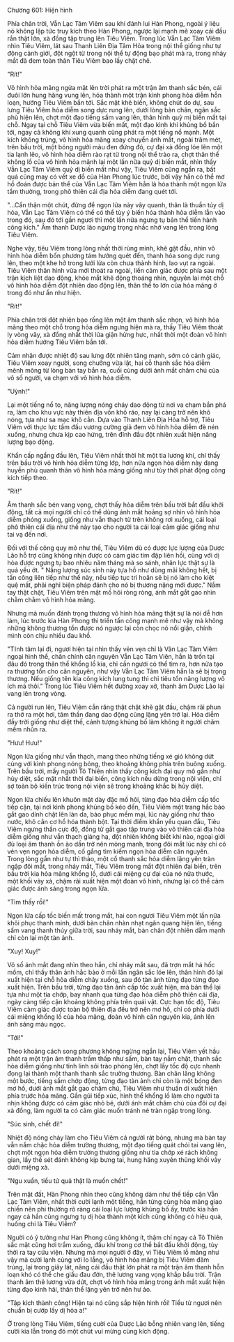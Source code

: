 




Chương 601: Hiện hình


Phía chân trời, Vẫn Lạc Tâm Viêm sau khi đánh lui Hàn Phong, ngoài ý liệu nó không lập tức truy kích theo Hàn Phong, ngược lại mạnh mẽ xoay cái đầu rắn thật lớn, xà đồng tập trung lên Tiêu Viêm. Trong lúc Vẫn Lạc Tâm Viêm nhìn Tiêu Viêm, lát sau Thanh Liên Địa Tâm Hỏa trong nội thể giống như tự động cảnh giới, đột ngột từ trong nội thể tự động bạo phát mà ra, trong nháy mắt đã đem toàn thân Tiêu Viêm bao lấy chặt chẽ.

"Rít!"

Vô hình hỏa mãng ngửa mặt lên trời phát ra một trận âm thanh sắc bén, cái đuôi lớn hung hăng vung lên, hóa thành một trận kình phong hỏa diễm hỗn loạn, hướng Tiêu Viêm bắn tới. Sắc mặt khẽ biến, không chút do dự, sau lưng Tiêu Viêm hỏa diễm song dực rung lên, dưới lòng bàn chân, ngân sắc phù hiện lên, chợt một đạo tiếng sấm vang lên, thân hình quỷ mị biến mất tại chỗ. Ngay tại chỗ Tiêu Viêm vừa biến mất, một đạo kình khí khủng bố bắn tới, ngay cả không khí xung quanh cũng phát ra một tiếng nổ mạnh. Một kích không trúng, vô hình hỏa mãng xoay chuyển ánh mắt, ngoài trăm mét, trên bầu trời, một bóng người màu đen đứng đó, cự đại xà đồng lóe lên một tia lạnh lẽo, vô hình hỏa diễm rào rạt từ trong nội thể trào ra, chợt thân thể không lồ của vô hình hỏa mãnh lại một lần nữa quỷ dị biến mất, nhìn thấy Vẫn Lạc Tâm Viêm quỷ dị biến mất như vậy, Tiêu Viêm cũng ngẩn ra, bất quá cũng may có vết xe đổ của Hàn Phong lúc trước, bởi vậy hắn có thể mơ hồ đoán được bản thể của Vẫn Lạc Tâm Viêm hẳn là hóa thành một ngọn lửa tầm thường, trong phô thiên cái địa hỏa diễm đang quét tới.

"...Cẩn thận một chút, đừng để ngọn lửa này vây quanh, thân là thuần túy dị hỏa, Vẫn Lạc Tâm Viêm có thể có thể tùy ý biến hóa thành hỏa diễm lẫn vào trong đó, sau đó tới gần ngươi thì một lần nữa ngưng tụ bản thể tiến hành công kích." Âm thanh Dược lão ngưng trọng nhắc nhở vang lên trong lòng Tiêu Viêm.

Nghe vậy, tiêu Viêm trong lòng nhất thời rùng mình, khẽ gật đầu, nhìn vô hình hỏa diễm bốn phương tám hướng quét đến, thanh hỏa song dực rung lên, theo một khe hở trong lưới lửa còn chưa thành hình, lao vụt ra ngoài. Tiêu Viêm thân hình vừa mới thoát ra ngoài, liền cảm giác được phía sau một trận kịch liệt dao động, khóe mắt khẽ động thoáng nhìn, nguyên lai một chỗ vô hình hỏa diễm đột nhiên dao động lên, thân thể to lớn của hỏa mãng ở trong đó như ẩn như hiện.

"Rít!"

Phía chân trời đột nhiên bạo rống lên một âm thanh sắc nhọn, vô hình hỏa mãng theo một chỗ trong hỏa diễm ngưng hiện mà ra, thấy Tiêu Viêm thoát ly vòng vây, xà đồng nhất thời lửa giận hừng hực, nhất thời một đoàn vô hình hỏa diễm hướng Tiêu Viêm bắn tới.

Cảm nhận được nhiệt độ sau lưng đột nhiên tăng mạnh, sớm có cảnh giác, Tiêu Viêm xoay người, song chưởng vừa lật, hai cỗ thanh sắc hỏa diễm mênh mông từ lòng bàn tay bắn ra, cuối cùng dưới ánh mắt chăm chú của vô số người, va chạm với vô hình hỏa diễm.

"Uỳnh!"

Lại một tiếng nổ to, năng lượng nóng cháy dao động từ nơi va chạm bắn phá ra, làm cho khu vực này thiên địa vốn khô ráo, nay lại càng trở nên khô nóng, tựa như sa mạc khô cằn. Dựa vào Thanh Liên Địa Hỏa hỗ trợ, Tiêu Viêm với thực lực tầm đấu vương cường giả đem vô hình hỏa diễm đè nén xuống, nhưng chưa kịp cao hứng, trên đỉnh đầu đột nhiên xuất hiện năng lượng bạo động.

Khẩn cấp ngẩng đầu lên, Tiêu Viêm nhất thời hít một tia lương khí, chỉ thấy trên bầu trời vô hình hỏa diễm từng lớp, hơn nửa ngọn hỏa diễm này đang huyền phù quanh thân vô hình hỏa mãng giống như tùy thời phát động công kích tiếp theo.

"Rít!"

Âm thanh sắc bén vang vọng, chợt thấy hỏa diễm trên bầu trời bắt đầu khởi động, tất cả mọi người chỉ có thể dùng ánh mắt hoảng sợ nhìn vô hình hỏa diễm phóng xuống, giống như vẫn thạch từ trên không rơi xuống, cái loại phô thiên cái địa như thế này tạo cho người ta cái loại cảm giác giống như tai vạ đến nơi.

Đối với thế công quy mô như thế, Tiêu Viêm dù có được lực lượng của Dược Lão hỗ trợ cũng không nhịn được có cảm giác tim đập liên hồi, cùng với dị hỏa được ngưng tụ bao nhiêu năm tháng mà so sánh, nhân lực thật sự là quá yếu ớt. " Năng lượng súc sinh này tựa hồ như dùng mãi không hết, bị tấn công liên tiếp như thế này, nếu tiếp tục trì hoãn sẽ bị nó làm cho kiệt quệ mất, phải nghĩ biện pháp đánh cho nó bị thương nặng mới được." Nắm tay thật chặt, Tiêu Viêm trên mặt mồ hôi ròng ròng, ánh mắt gắt gao nhìn chằm chằm vô hình hỏa mãng.

Nhưng mà muốn đánh trọng thương vô hình hỏa mãng thật sự là nói dễ hơn làm, lúc trước kia Hàn Phong thi triển tấn công mạnh mẽ như vậy mà không những không thương tổn được nó ngược lại còn chọc nó nổi giận, chính mình còn chịu nhiều đau khổ.

"Tĩnh tâm lại đi, ngươi hiện tại nhìn thấy vẻn vẹn chỉ là Vãn Lạc Tâm Viêm ngoại hình thể, chân chính căn nguyên Vẫn Lạc Tâm Viên, hẳn là trốn tại đâu đó trong thân thể khổng lồ kia, chỉ cần ngươi có thể tìm ra, hơn nữa tạo ra thương tổn cho căn nguyên, như vậy Vẫn Lạc Tâm Viêm hẳn là sẽ bị trọng thương. Nếu giống tên kia công kích lung tung thì chỉ tiêu tốn năng lượng vô ích mà thôi." Trong lúc Tiêu Viêm hết đường xoay xở, thanh âm Dược Lão lại vang lên trong vòng.

Cả người run lên, Tiêu Viêm cắn răng thật chặt khẽ gật đầu, chậm rãi phun ra thở ra một hơi, tâm thần đang dao động cũng lặng yên trở lại. Hỏa diễm đầy trời giống như diệt thế, cảnh tượng khủng bố làm không ít người chăm mềm nhũn ra.

"Hưu! Hưu!"

Ngọn lửa giống như vẫn thạch, mang theo những tiếng xé gió không dứt cùng với kình phong nóng bỏng, theo khoảng không phía trên buông xuống. Trên bầu trời, mấy người Tô Thiên nhìn thấy công kích đại quy mô gần như hủy diệt, sắc mặt nhất thời đại biến, công kích nếu dừng trong nội viện, chỉ sợ toàn bộ kiến trúc trong nội viện sẽ trong khoảng khắc bị hủy diệt.

Ngọn lửa chiếu lên khuôn mặt dày đặc mồ hôi, từng đạo hỏa diễm cấp tốc tiếp cận, tại nơi kình phong khủng bố kéo đến, Tiêu Viêm một trang hắc bào gắt gao dính chặt lên làn da, bào phục mềm mại, lúc này giống như tháo nước, khô cằn cơ hồ hóa thành bột. Tại thời điểm khẩn yếu quan đầu, Tiêu Viêm ngưng thần cực độ, đồng tử gắt gao tập trung vào vô thiên cái địa hỏa diễm giống như vẫn thạch giáng hạ, đột nhiên không biết khi nào, ngoại giới đủ loại âm thanh ồn ào dần trở nên mỏng manh, trong đôi mắt lúc này chỉ có vẻn vẹn ngọn hỏa diễm, cố gắng tìm kiếm ngọn hỏa diễm căn nguyên. Trong lòng gần như tự thì thào, một cổ thanh sắc hỏa diễm lặng yên tràn ngập đôi mắt, trong nháy mắt, Tiêu Viêm trong mắt đột nhiên đại biến, trên bầu trời kia hỏa mãng khổng lồ, dưới cái miệng cự đại của nó nữa thước, một khối vảy xà, chậm rãi xuất hiện một đoàn vô hình, nhưng lại có thể cảm giác được ánh sáng trong ngọn lửa.

"Tìm thấy rồi!"

Ngọn lửa cấp tốc biến mất trong mắt, hai con ngươi Tiêu Viêm một lần nữa khôi phục thanh minh, dưới bàn chân nhàn nhạt ngân quang hiện lên, tiếng sấm vang thanh thúy giữa trời, sau nháy mắt, bàn chân đột nhiên dẫm mạnh chỉ còn lại một tàn ảnh.

"Xuy! Xuy!"

Vô số ánh mắt đang nhìn theo hắn, chỉ nháy mắt sau, đã trợn mắt há hốc mồm, chỉ thấy thân ảnh hắc bào ở mỗi lần ngân sắc lóe lên, thân hình đó lại xuất hiện tại chỗ hỏa diễm chảy xuống, sau đó tàn ảnh từng đạo từng đạo xuất hiện. Trên bầu trời, từng đạo tàn ảnh cấp tốc xuất hiện, mà bản thể lại tựa như một tia chớp, bay nhanh qua từng đạo hỏa diễm phô thiên cái địa, ngày càng tiếp cận khoảng không phía trên quái vật. Cực hạn tốc độ, Tiêu Viêm cảm giác được toàn bộ thiên địa đều trở nên mơ hồ, chỉ có phía dưới cái miệng khổng lồ của hỏa mãng, đoàn vô hình căn nguyên kia, ánh lên ánh sáng màu ngọc.

"Tới!"

Theo khoảng cách song phương không ngừng ngắn lại, Tiêu Viêm yết hầu phát ra một trận âm thanh trầm thấp như sấm, bàn tay nắm chặt, thanh sắc hỏa diễm giống như tinh linh sôi trào phóng lên, chợt lấy tốc độ cực nhanh đọng lại thành một thanh thanh sắc trường thương. Bàn chân lăng không một bước, tiếng sấm chớp động, từng đạo tàn ảnh chỉ còn là một bóng đen mơ hồ, dưới ánh mắt gắt gao chăm chú, Tiêu Viêm như thuấn di xuất hiện phía trước hỏa mãng. Gần gũi tiếp xúc, hình thể khổng lồ làm cho người ta nhịn không được có cảm giác nhỏ bé, dưới ánh mắt chăm chú của đôi cự đại xà đồng, làm người ta có cảm giác muốn tránh né tràn ngập trong lòng.

"Súc sinh, chết đi!"

Nhiệt độ nóng cháy làm cho Tiêu Viêm cả người rát bỏng, nhưng mà bàn tay vẫn nắm chặc hỏa diễm trường thương, một đạo tiếng quát chói tai vang lên, chợt một ngọn hỏa diễm trường thương giống như tia chớp xé rách không gian, lấy thế sét đánh không kịp bưng tai, hung hăng xuyên thủng khối vảy dưới miệng xà.

"Ngu xuẩn, tiểu tử quả thật là muốn chết!"

Trên mặt đất, Hàn Phong nhìn theo cũng không dám như thế tiếp cận Vẫn Lạc Tâm Viêm, nhất thời cười lạnh một tiếng, hắn từng cùng hỏa mãng giao chiến nên phi thường rõ ràng cái loại lực lượng khủng bố ấy, trước kia hắn ngay cả hắn cũng ngưng tụ dị hỏa thành một kích cũng không có hiệu quả, huống chi là Tiêu Viêm?

Người có ý tưởng như Hàn Phong cũng không ít, thậm chí ngay cả Tô Thiên sắc mặt cũng hơi trầm xuống, đấu khí trong cơ thể bắt đầu khởi động, tùy thời ra tay cứu viện. Nhưng mà mọi người ở đây, vì Tiêu Viêm lỗ mãng như vậy mà cười lạnh cùng với lo lắng, vô hình hỏa mãng bị Tiêu Viêm đâm trúng, lại trong giây lát, nâng cái đầu thật lớn phát ra một trận âm thanh hỗn loạn khó có thể che giấu đau đớn, thê lương vang vọng khắp bầu trời. Trận thanh âm thê lương vừa dứt, chợt vô hình hỏa mãng trong ánh mắt xuất hiện từng đạo kinh hãi, thân thể lặng yên trở nên hư ảo.

"Tập kích thành công! Hiện tại nó cũng sắp hiện hình rồi! Tiểu tử ngươi nên chuẩn bị cướp lấy dị hỏa a!"

Ở trong lòng Tiêu Viêm, tiếng cười của Dược Lão bỗng nhiên vang lên, tiếng cười kia lẫn trong đó một chút vui mừng cùng kích động.




